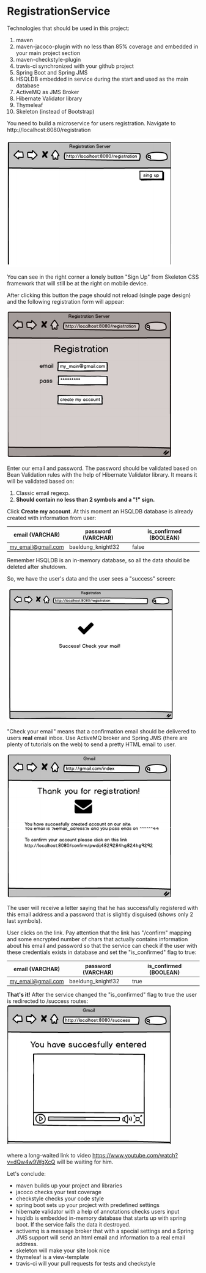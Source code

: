 # RegistrationService

Technologies that should be used in this project:
1. maven
2. maven-jacoco-plugin with no less than 85% coverage and embedded in your main project <build> section
3. maven-checkstyle-plugin
4. travis-ci synchronized with your github project
5. Spring Boot and Spring JMS
6. HSQLDB embedded in service during the start and used as the main database
7. ActiveMQ as JMS Broker
8. Hibernate Validator library
9. Thymeleaf
10. Skeleton (instead of Bootstrap)

You need to build a microservice for users registration. Navigate to http://localhost:8080/registration

![Screenshot1](https://raw.githubusercontent.com/RamanujamTeam/RegistrationService/master/src/main/resources/img/1.png)

You can see in the right corner a lonely button "Sign Up" from Skeleton CSS framework that will still be at the right on mobile device.

After clicking this button the page should not reload (single page design) and the following registration form will appear:

![Screenshot2](https://raw.githubusercontent.com/RamanujamTeam/RegistrationService/master/src/main/resources/img/2.png)

Enter our email and password. The password should be validated based on Bean Validation rules with the help of Hibernate Validator library. It means it will be validated based on:

1. Classic email regexp.
2. **Should contain no less than 2 symbols and a "!" sign.**

Click **Create my account**.
At this moment an HSQLDB database is already created with information from user:

| email (VARCHAR)    | password (VARCHAR) | is_confirmed (BOOLEAN) |
|--------------------|--------------------|------------------------|
| my_email@gmail.com | baeldung_knight!32 |          false         |

Remember HSQLDB is an in-memory database, so all the data should be deleted after shutdown.

So, we have the user's data and the user sees a "success" screen:

![Screenshot3](https://raw.githubusercontent.com/RamanujamTeam/RegistrationService/master/src/main/resources/img/3.png)

"Check your email" means that a confirmation email should be delivered to users **real** email inbox. Use ActiveMQ broker and Spring JMS (there are plenty of tutorials on the web) to send a pretty HTML email to user. 

![Screenshot4](https://raw.githubusercontent.com/RamanujamTeam/RegistrationService/master/src/main/resources/img/4.png)

The user will receive a letter saying that he has successfully registered with this email address and a password that is slightly disguised (shows only 2 last symbols).

User clicks on the link. Pay attention that the link has "/confirm" mapping and some encrypted number of chars that actually contains information about his email and password so that the service can check if the user with these credentials exists in database and set the "is_confirmed" flag to true:

| email (VARCHAR)    | password (VARCHAR) | is_confirmed (BOOLEAN) |
|--------------------|--------------------|------------------------|
| my_email@gmail.com | baeldung_knight!32 |          true          |


**That's it!**
After the service changed the "is_confirmed" flag to true the user is redirected to /success routes:
![Screenshot5](https://raw.githubusercontent.com/RamanujamTeam/RegistrationService/master/src/main/resources/img/5.png)

where a long-waited link to video https://www.youtube.com/watch?v=dQw4w9WgXcQ will be waiting for him.

Let's conclude:
* maven builds up your project and libraries
* jacoco checks your test coverage
* checkstyle checks your code style
* spring boot sets up your project with predefined settings
* hibernate validator with a help of annotations checks users input
* hsqldb is embedded in-memory database that starts up with spring boot. If the service fails the data it destroyed.
* activemq is a message broker that with a special settings and a Spring JMS support will send an html email and information to a real email address.
* skeleton will make your site look nice
* thymeleaf is a view-template
* travis-ci will your pull requests for tests and checkstyle


